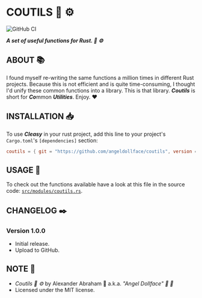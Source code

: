 # COUTILS :hammer: :gear:

![GitHub CI](https://github.com/angeldollface/coutils/actions/workflows/rust.yml/badge.svg)

***A set of useful functions for Rust. :hammer: :gear:***

## ABOUT :books:

I found myself re-writing the same functions a million times in different Rust projects. Because this is not efficient and is quite time-consuming, I thought I'd unify these common functions into a library. This is that library. ***Coutils*** is short for ***Co***mmon ***Utilities***. Enjoy. :heart:

## INSTALLATION :inbox_tray:

To use ***Cleasy*** in your rust project, add this line to your project's `Cargo.toml`'s `[dependencies]` section:

```TOML
coutils = { git = "https://github.com/angeldollface/coutils", version = "1.0.0" }
```

## USAGE :hammer:

To check out the functions available have a look at this file in the source code: [`src/modules/coutils.rs`](src/modules/coutils.rs).

## CHANGELOG :black_nib:

### Version 1.0.0

- Initial release.
- Upload to GitHub.

## NOTE :scroll:

- *Coutils :hammer: :gear:* by Alexander Abraham :black_heart: a.k.a. *"Angel Dollface" :dolls: :ribbon:*
- Licensed under the MIT license.